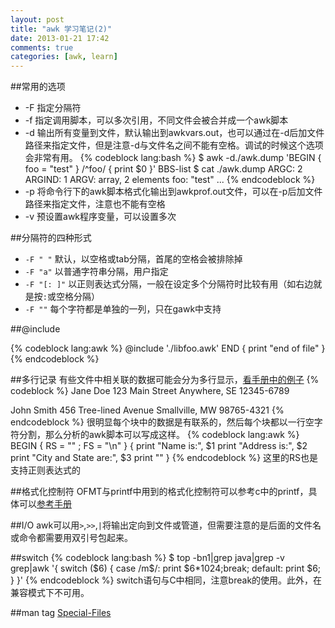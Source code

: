 ```yaml
---
layout: post
title: "awk 学习笔记(2)"
date: 2013-01-21 17:42
comments: true
categories: [awk, learn]
---
```


##常用的选项
* -F 指定分隔符
* -f 指定调用脚本，可以多次引用，不同文件会被合并成一个awk脚本
* -d 输出所有变量到文件，默认输出到awkvars.out，也可以通过在-d后加文件路径来指定文件，但是注意-d与文件名之间不能有空格。调试的时候这个选项会非常有用。
{% codeblock lang:bash %}
$ awk -d./awk.dump 'BEGIN { foo = "test" } /^foo/ { print $0 }' BBS-list
$ cat ./awk.dump
ARGC: 2
ARGIND: 1
ARGV: array, 2 elements
foo: "test"
...
{% endcodeblock %}
* -p 将命令行下的awk脚本格式化输出到awkprof.out文件，可以在-p后加文件路径来指定文件，注意也不能有空格
* -v 预设置awk程序变量，可以设置多次

##分隔符的四种形式
* `-F " "`      默认，以空格或tab分隔，首尾的空格会被排除掉
* `-F "a"`      以普通字符串分隔，用户指定
* `-F "[: ]"`   以正则表达式分隔，一般在设定多个分隔符时比较有用（如右边就是按`:`或空格分隔）
* `-F ""`       每个字符都是单独的一列，只在gawk中支持

##@include

{% codeblock lang:awk %}
@include './libfoo.awk'
END {
    print "end of file"
}
{% endcodeblock %}

##多行记录
有些文件中相关联的数据可能会分为多行显示，[看手册中的例子](http://www.gnu.org/software/gawk/manual/gawk.html#Multiple-Line)
{% codeblock %}
Jane Doe
123 Main Street
Anywhere, SE 12345-6789

John Smith
456 Tree-lined Avenue
Smallville, MW 98765-4321
{% endcodeblock %}
很明显每个块中的数据是有联系的，然后每个块都以一行空字符分割，那么分析的awk脚本可以写成这样。
{% codeblock lang:awk %}
BEGIN { RS = "" ; FS = "\n" }
{
    print "Name is:", $1
    print "Address is:", $2
    print "City and State are:", $3
    print ""
}
{% endcodeblock %}
这里的RS也是支持正则表达式的

##格式化控制符
OFMT与printf中用到的格式化控制符可以参考c中的printf，具体可以[参考手册](http://www.gnu.org/software/gawk/manual/gawk.html#Control-Letters)

##I/O
awk可以用`>`,`>>`,`|`将输出定向到文件或管道，但需要注意的是后面的文件名或命令都需要用双引号包起来。

##switch
{% codeblock lang:bash %}
$ top -bn1|grep java|grep -v grep|awk '{ switch ($6) { case /m$/: print $6*1024;break; default: print $6; } }'
{% endcodeblock %}
switch语句与C中相同，注意break的使用。此外，在兼容模式下不可用。

##man tag
[Special-Files](http://www.gnu.org/software/gawk/manual/gawk.html#Special-Files)

